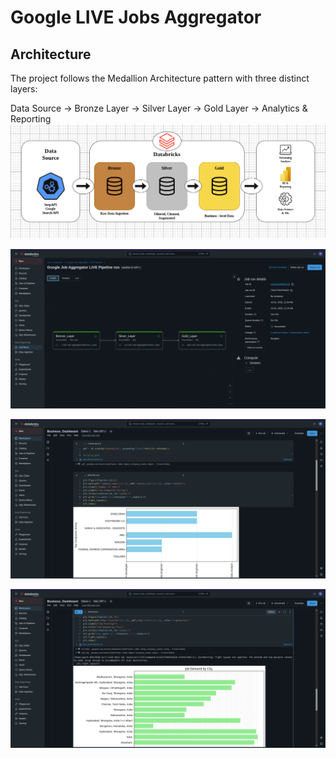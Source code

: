 # Google LIVE Jobs Aggregator

## Architecture

The project follows the Medallion Architecture pattern with three distinct layers:

Data Source → Bronze Layer → Silver Layer → Gold Layer → Analytics & Reporting
![Image](https://github.com/Abhishekmohite25/Google-Jobs-Aggregator/blob/f0532c84a87a8ee9b4f2973546c465cff8da3f43/Images/google_jobs_architecture.png)


![Image](https://github.com/Abhishekmohite25/Google-Jobs-Aggregator/blob/bc57d7f63870fbebf6e486d6c9585cb9a716acb3/Images/Google_Jobs_Aggregator_WorkFlow.png)



![Image](https://github.com/Abhishekmohite25/Google-Jobs-Aggregator/blob/d8c044079a928466ff7e642a7ce4bbe9770005d2/Images/Dashboard1.png)




![Image](https://github.com/Abhishekmohite25/Google-Jobs-Aggregator/blob/d8c044079a928466ff7e642a7ce4bbe9770005d2/Images/Dashboard2.png)
